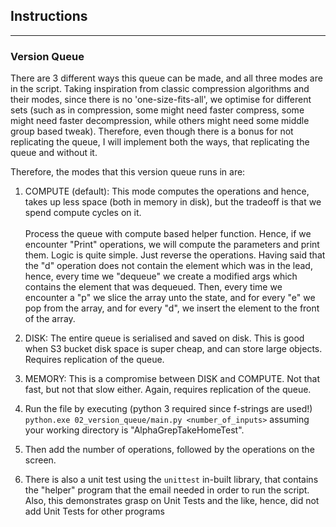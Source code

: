 ## Instructions
<hr>

### Version Queue

There are 3 different ways this queue can be made, and all three modes are in the script.
Taking inspiration from classic compression algorithms and their modes, since there is no
'one-size-fits-all', we optimise for different sets (such as in compression, some might
need faster compress, some might need faster decompression, while others might need some
middle group based tweak). Therefore, even though there is a bonus for not replicating
the queue, I will implement both the ways, that replicating the queue and without it.

Therefore, the modes that this version queue runs in are:
1. COMPUTE (default): This mode computes the operations and hence, takes up less space (both
in memory in disk), but the tradeoff is that we spend compute cycles on it.
<br><br>
    Process the queue with compute based helper function. Hence, if we encounter "Print" operations,
    we will compute the parameters and print them. Logic is quite simple. Just reverse the operations.
    Having said that the "d" operation does not contain the element which was in the lead, hence,
    every time we "dequeue" we create a modified args which contains the element that was dequeued. Then, every time
    we encounter a "p" we slice the array unto the state, and for every "e" we pop from the array, and for every "d",
    we insert the element to the front of the array.


3. DISK: The entire queue is serialised and saved on disk. This is good when S3 bucket disk
space is super cheap, and can store large objects. Requires replication of the queue.
4. MEMORY: This is a compromise between DISK and COMPUTE. Not that fast, 
but not that slow either. Again, requires replication of the queue.


1. Run the file by executing (python 3 required since f-strings are used!)
    ```python.exe 02_version_queue/main.py <number_of_inputs>```
    assuming your working directory is "AlphaGrepTakeHomeTest". 
2. Then add the number of operations, followed by the operations on the screen.
3. There is also a unit test using the ```unittest``` in-built library, that contains the 
"helper" program that the email needed in order to run the script. Also, this demonstrates
grasp on Unit Tests and the like, hence, did not add Unit Tests for other programs